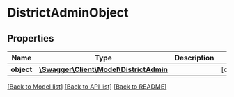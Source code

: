 # DistrictAdminObject

## Properties
Name | Type | Description | Notes
------------ | ------------- | ------------- | -------------
**object** | [**\Swagger\Client\Model\DistrictAdmin**](DistrictAdmin.md) |  | [optional] 

[[Back to Model list]](../../README.md#documentation-for-models) [[Back to API list]](../../README.md#documentation-for-api-endpoints) [[Back to README]](../../README.md)

